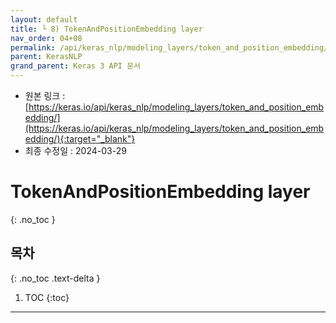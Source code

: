 ```yaml
---
layout: default
title: └ 8) TokenAndPositionEmbedding layer
nav_order: 04+08
permalink: /api/keras_nlp/modeling_layers/token_and_position_embedding/
parent: KerasNLP
grand_parent: Keras 3 API 문서
---
```


* 원본 링크 : [https://keras.io/api/keras_nlp/modeling_layers/token_and_position_embedding/](https://keras.io/api/keras_nlp/modeling_layers/token_and_position_embedding/){:target="_blank"}
* 최종 수정일 : 2024-03-29

# TokenAndPositionEmbedding layer
{: .no_toc }

## 목차
{: .no_toc .text-delta }

1. TOC
{:toc}

---
